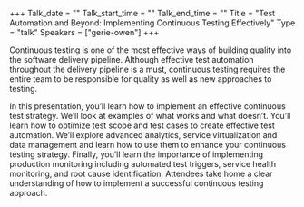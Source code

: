 +++
Talk_date = ""
Talk_start_time = ""
Talk_end_time = ""
Title = "Test Automation and Beyond: Implementing Continuous Testing Effectively"
Type = "talk"
Speakers = ["gerie-owen"]
+++

Continuous testing is one of the most effective ways of building quality into the software delivery pipeline. Although effective test automation throughout the delivery pipeline is a must, continuous testing requires the entire team to be responsible for quality as well as new approaches to testing.

In this presentation, you’ll learn how to implement an effective continuous test strategy. We’ll look at examples of what works and what doesn’t. You’ll learn how to optimize test scope and test cases to create effective test automation. We’ll explore advanced analytics, service virtualization and data management and learn how to use them to enhance your continuous testing strategy. Finally, you’ll learn the importance of implementing production monitoring including automated test triggers, service health monitoring, and root cause identification. Attendees take home a clear understanding of how to implement a successful continuous testing approach.